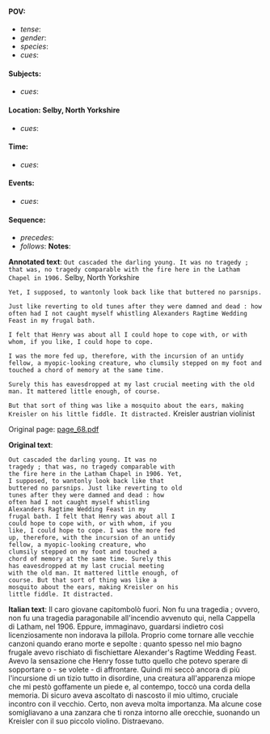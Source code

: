 #### POV: 
  - *tense*:
  - *gender*:
  - *species*:
  - *cues*:
#### Subjects:
  - *cues*:
#### Location: Selby, North Yorkshire
  - *cues*:
#### Time:
  - *cues*:
#### Events:
  - *cues*:
#### Sequence:
  - *precedes*: 
  - *follows*:
**Notes**:


**Annotated text**:
`Out cascaded the darling young. It was no tragedy ; that was, no tragedy comparable with the fire here in the Latham Chapel in 1906.`
 Selby, North Yorkshire

`Yet, I supposed, to wantonly look back like that buttered no parsnips.`

`Just like reverting to old tunes after they were damned and dead : how often had I not caught myself whistling Alexanders Ragtime Wedding Feast in my frugal bath.`

`I felt that Henry was about all I could hope to cope with, or with whom, if you like, I could hope to cope.`

`I was the more fed up, therefore, with the incursion of an untidy fellow, a myopic-looking creature, who clumsily stepped on my foot and touched a chord of memory at the same time.`

`Surely this has eavesdropped at my last crucial meeting with the old man. It mattered little enough, of course.`

`But that sort of thing was like a mosquito about the ears, making Kreisler on his little fiddle. It distracted.` Kreisler austrian violinist


Original page:
[page_68.pdf](https://github.com/vigji/cainjb/blob/main/source_material/pages/page_68.pdf)

**Original text**:
```
Out cascaded the darling young. It was no 
tragedy ; that was, no tragedy comparable with 
the fire here in the Latham Chapel in 1906. Yet, 
I supposed, to wantonly look back like that 
buttered no parsnips. Just like reverting to old 
tunes after they were damned and dead : how 
often had I not caught myself whistling 
Alexanders Ragtime Wedding Feast in my 
frugal bath. I felt that Henry was about all I 
could hope to cope with, or with whom, if you 
like, I could hope to cope. I was the more fed 
up, therefore, with the incursion of an untidy 
fellow, a myopic-looking creature, who 
clumsily stepped on my foot and touched a 
chord of memory at the same time. Surely this 
has eavesdropped at my last crucial meeting 
with the old man. It mattered little enough, of 
course. But that sort of thing was like a 
mosquito about the ears, making Kreisler on his 
little fiddle. It distracted. 

```


**Italian text**:
Il caro giovane capitombolò fuori. Non fu una tragedia
; ovvero, non fu una tragedia paragonabile all'incendio
avvenuto qui, nella Cappella di Latham, nel
1906. Eppure, immaginavo, guardarsi indietro così
licenziosamente non indorava la pillola. Proprio come
tornare alle vecchie canzoni quando erano morte e
sepolte : quanto spesso nel mio bagno frugale avevo
rischiato di fischiettare Alexander's Ragtime Wedding
Feast. Avevo la sensazione che Henry fosse tutto quello
che potevo sperare di sopportare o - se volete - di
affrontare. Quindi mi seccò ancora di più l'incursione
di un tizio tutto in disordine, una creatura all'apparenza
miope che mi pestò goffamente un piede e,
al contempo, toccò una corda della memoria. Di sicuro
aveva ascoltato di nascosto il mio ultimo, cruciale
incontro con il vecchio. Certo, non aveva molta
importanza. Ma alcune cose somigliavano a una
zanzara che ti ronza intorno alle orecchie, suonando
un Kreisler con il suo piccolo violino. Distraevano.

